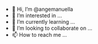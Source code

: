 - 👋 Hi, I’m @angemanuella
- 👀 I’m interested in ...
- 🌱 I’m currently learning ...
- 💞️ I’m looking to collaborate on ...
- 📫 How to reach me ...

<!---
angemanuella/angemanuella is a ✨ special ✨ repository because its `README.md` (this file) appears on your GitHub profile.
You can click the Preview link to take a look at your changes.
--->
